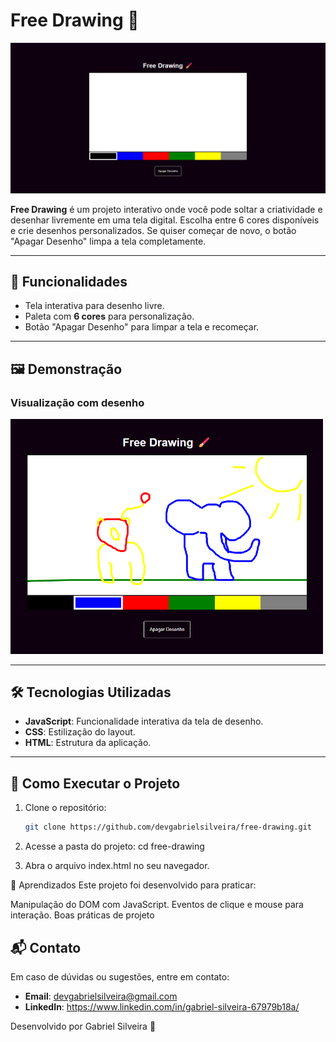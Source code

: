 # Free Drawing 🎨

<img src="./img-preview/preview.png" alt="Visualização Desktop">

**Free Drawing** é um projeto interativo onde você pode soltar a criatividade e desenhar livremente em uma tela digital. Escolha entre 6 cores disponíveis e crie desenhos personalizados. Se quiser começar de novo, o botão "Apagar Desenho" limpa a tela completamente.

---

## 🎯 Funcionalidades

- Tela interativa para desenho livre.
- Paleta com **6 cores** para personalização.
- Botão "Apagar Desenho" para limpar a tela e recomeçar.

---

## 🖼️ Demonstração

### Visualização com desenho

<img src="./img-preview/draw-preview.png" alt="Visualização com desenho" width="500px">

---

## 🛠️ Tecnologias Utilizadas

- **JavaScript**: Funcionalidade interativa da tela de desenho.
- **CSS**: Estilização do layout.
- **HTML**: Estrutura da aplicação.

---

## 🚀 Como Executar o Projeto

1. Clone o repositório:
   ```bash
   git clone https://github.com/devgabrielsilveira/free-drawing.git

2. Acesse a pasta do projeto:
    cd free-drawing

3. Abra o arquivo index.html no seu navegador.

📌 Aprendizados
Este projeto foi desenvolvido para praticar:

Manipulação do DOM com JavaScript.
Eventos de clique e mouse para interação.
Boas práticas de projeto

## 📬 Contato

Em caso de dúvidas ou sugestões, entre em contato:

- **Email**: devgabrielsilveira@gmail.com
- **LinkedIn**: https://www.linkedin.com/in/gabriel-silveira-67979b18a/

Desenvolvido por Gabriel Silveira 🚀
